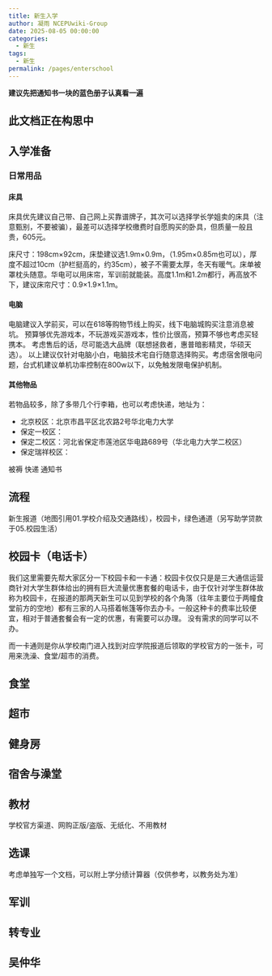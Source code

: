 ```yaml
---
title: 新生入学
author: 凝雨 NCEPUwiki-Group
date: 2025-08-05 00:00:00
categories: 
  - 新生
tags: 
  - 新生
permalink: /pages/enterschool
---
```

**建议先把通知书一块的蓝色册子认真看一遍**


## 此文档正在构思中

## 入学准备

### 日常用品

#### 床具

床具优先建议自己带、自己网上买靠谱牌子，其次可以选择学长学姐卖的床具（注意甄别，不要被骗），最差可以选择学校缴费时自愿购买的卧具，但质量一般且贵，605元。

床尺寸：198cm×92cm，床垫建议选1.9m×0.9m，（1.95m×0.85m也可以），厚度不超过10cm（护栏挺高的，约35cm），被子不需要太厚，冬天有暖气。床单被罩枕头随意。华电可以用床帘，军训前就能装。高度1.1m和1.2m都行，再高放不下，建议床帘尺寸：0.9×1.9×1.1m。

#### 电脑

电脑建议入学前买，可以在618等购物节线上购买，线下电脑城购买注意消息被坑。
预算够优先游戏本，不玩游戏买游戏本，性价比很高，预算不够也考虑买轻携本。
考虑售后的话，尽可能选大品牌（联想拯救者，惠普暗影精灵，华硕天选）。
以上建议仅针对电脑小白，电脑技术宅自行随意选择购买。考虑宿舍限电问题，台式机建议单机功率控制在800w以下，以免触发限电保护机制。

#### 其他物品

若物品较多，除了多带几个行李箱，也可以考虑快递，地址为：
- 北京校区：北京市昌平区北农路2号华北电力大学
- 保定一校区：
- 保定二校区：河北省保定市莲池区华电路689号（华北电力大学二校区）
- 保定瑞祥校区：

被褥 快递 通知书 

## 流程

新生报道（地图引用01.学校介绍及交通路线），校园卡，绿色通道（另写助学贷款于05.校园生活）

## 校园卡（电话卡）

我们这里需要先帮大家区分一下校园卡和一卡通：校园卡仅仅只是是三大通信运营商针对大学生群体给出的拥有巨大流量优惠套餐的电话卡，由于仅针对学生群体故称为校园卡，在报道的那两天新生可以见到学校的各个角落（往年主要位于两幢食堂前方的空地）都有三家的人马搭着帐篷等你去办卡。一般这种卡的费率比较便宜，相对于普通套餐会有一定的优惠，有需要可以办理。
没有需求的同学可以不办。

而一卡通则是你从学校南门进入找到对应学院报道后领取的学校官方的一张卡，可用来洗澡、食堂/超市的消费。

## 食堂

## 超市

## 健身房

## 宿舍与澡堂

## 教材

学校官方渠道、网购正版/盗版、无纸化、不用教材

## 选课

考虑单独写一个文档，可以附上学分绩计算器（仅供参考，以教务处为准）

## 军训

## 转专业

## 吴仲华
